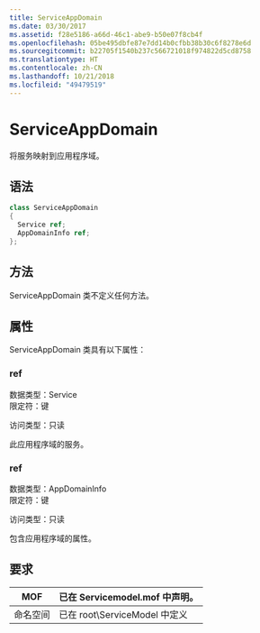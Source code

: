 ```yaml
---
title: ServiceAppDomain
ms.date: 03/30/2017
ms.assetid: f28e5186-a66d-46c1-abe9-b50e07f8cb4f
ms.openlocfilehash: 05be495dbfe87e7dd14b0cfbb38b30c6f8278e6d
ms.sourcegitcommit: b22705f1540b237c566721018f974822d5cd8758
ms.translationtype: HT
ms.contentlocale: zh-CN
ms.lasthandoff: 10/21/2018
ms.locfileid: "49479519"
---
```

# <a name="serviceappdomain"></a>ServiceAppDomain
将服务映射到应用程序域。  
  
## <a name="syntax"></a>语法  
  
```csharp
class ServiceAppDomain  
{  
  Service ref;  
  AppDomainInfo ref;  
};  
```  
  
## <a name="methods"></a>方法  
 ServiceAppDomain 类不定义任何方法。  
  
## <a name="properties"></a>属性  
 ServiceAppDomain 类具有以下属性：  
  
### <a name="ref"></a>ref  
 数据类型：Service  
限定符：键  
  
 访问类型：只读  
  
 此应用程序域的服务。  
  
### <a name="ref"></a>ref  
 数据类型：AppDomainInfo  
限定符：键  
  
 访问类型：只读  
  
 包含应用程序域的属性。  
  
## <a name="requirements"></a>要求  
  
|MOF|已在 Servicemodel.mof 中声明。|  
|---------|-----------------------------------|  
|命名空间|已在 root\ServiceModel 中定义|
